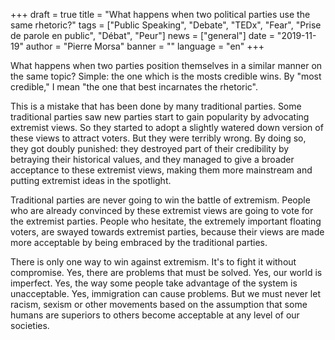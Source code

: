 +++
draft = true
title = "What happens when two political parties use the same rhetoric?"
tags = ["Public Speaking", "Debate", "TEDx", "Fear", "Prise de parole en public", "Débat", "Peur"]
news = ["general"]
date = "2019-11-19"
author = "Pierre Morsa"
banner = ""
language = "en"
+++

What happens when two parties position themselves in a similar manner on the same topic? Simple: the one which is the mosts credible wins. By "most credible," I mean "the one that best incarnates the rhetoric".

This is a mistake that has been done by many traditional parties. Some traditional parties saw new parties start to gain popularity by advocating extremist views. So they started to adopt a slightly watered down version of these views to attract voters. But they were terribly wrong. By doing so, they got doubly punished: they destroyed part of their credibility by betraying their historical values, and they managed to give a broader acceptance to these extremist views, making them more mainstream and putting extremist ideas in the spotlight.

Traditional parties are never going to win the battle of extremism. People who are already convinced by these extremist views are going to vote for the extremist parties. People who hesitate, the extremely important floating voters, are swayed towards extremist parties, because their views are made more acceptable by being embraced by the traditional parties.

There is only one way to win against extremism. It's to fight it without compromise. Yes, there are problems that must be solved. Yes, our world is imperfect. Yes, the way some people take advantage of the system is unacceptable. Yes, immigration can cause problems. But we must never let racism, sexism or other movements based on the assumption that some humans are superiors to others become acceptable at any level of our societies.
